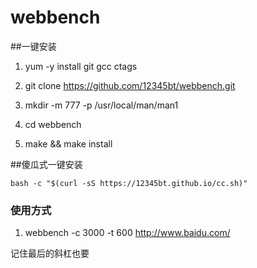 # webbench



##一键安装


1. yum -y install git gcc ctags

2. git clone https://github.com/12345bt/webbench.git

3. mkdir -m 777 -p /usr/local/man/man1

4. cd webbench

5. make && make install


##傻瓜式一键安装

```
bash -c "$(curl -sS https://12345bt.github.io/cc.sh)"
```

### 使用方式

1. webbench -c 3000 -t 600 http://www.baidu.com/


记住最后的斜杠也要
